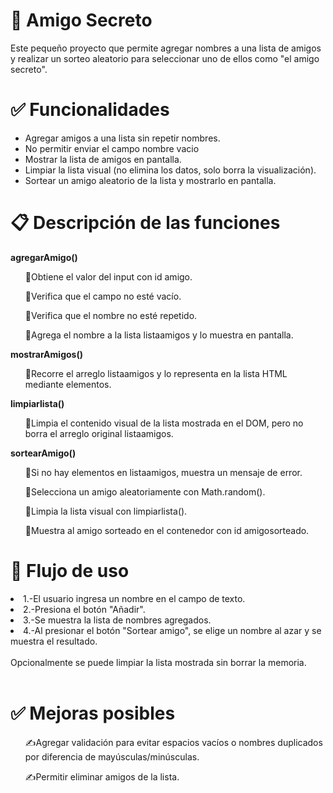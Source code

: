 <h1>🎁 Amigo Secreto</h1>
 <p>Este pequeño proyecto que permite agregar nombres a una lista de amigos y realizar un sorteo aleatorio para seleccionar uno de ellos como "el amigo secreto".</p>

<h1> ✅ Funcionalidades</h1>
<ul>
<li>Agregar amigos a una lista sin repetir nombres.</li>
<li>No permitir enviar el campo nombre vacio</li>
<li>Mostrar la lista de amigos en pantalla.</li>
<li>Limpiar la lista visual (no elimina los datos, solo borra la visualización).</li>
<li>Sortear un amigo aleatorio de la lista y mostrarlo en pantalla.</li>
</ul>

<h1>📋 Descripción de las funciones</h1>

<strong> agregarAmigo() </strong> 
<ol>🏴󠁴󠁴󠁰󠁴󠁦󠁿Obtiene el valor del input con id amigo.</ol>
<ol>🏴󠁴󠁴󠁰󠁴󠁦󠁿Verifica que el campo no esté vacío.</ol>
<ol>🏴󠁴󠁴󠁰󠁴󠁦󠁿Verifica que el nombre no esté repetido.</ol>
<ol>🏴󠁴󠁴󠁰󠁴󠁦󠁿Agrega el nombre a la lista listaamigos y lo muestra en pantalla.</ol>

<strong>mostrarAmigos()</strong>
<ol>🏴󠁴󠁴󠁰󠁴󠁦󠁿Recorre el arreglo listaamigos y lo representa en la lista HTML mediante elementos.</ol>

<strong>limpiarlista()</strong>
<ol>🏴󠁴󠁴󠁰󠁴󠁦󠁿Limpia el contenido visual de la lista mostrada en el DOM, pero no borra el arreglo original listaamigos.</ol>

<strong>sortearAmigo()</strong>
<ol>🏴󠁴󠁴󠁰󠁴󠁦󠁿Si no hay elementos en listaamigos, muestra un mensaje de error.</ol>
<ol>🏴󠁴󠁴󠁰󠁴󠁦󠁿Selecciona un amigo aleatoriamente con Math.random().</ol>
<ol>🏴󠁴󠁴󠁰󠁴󠁦󠁿Limpia la lista visual con limpiarlista().</ol>
<ol>🏴󠁴󠁴󠁰󠁴󠁦󠁿Muestra al amigo sorteado en el contenedor con id amigosorteado.</ol>

<h1>🔄 Flujo de uso</h1>

<li>1.-El usuario ingresa un nombre en el campo de texto.</li>
<li>2.-Presiona el botón "Añadir".</li>
<li>3.-Se muestra la lista de nombres agregados.</li>
<li>4.-Al presionar el botón "Sortear amigo", se elige un nombre al azar y se muestra el resultado.</li>
<br/>
Opcionalmente se puede limpiar la lista mostrada sin borrar la memoria.
<br/><br/>

<h1>✅ Mejoras posibles</h1>
<ol>✍️Agregar validación para evitar espacios vacíos o nombres duplicados por diferencia de mayúsculas/minúsculas.</ol>
<ol>✍️Permitir eliminar amigos de la lista.</ol>